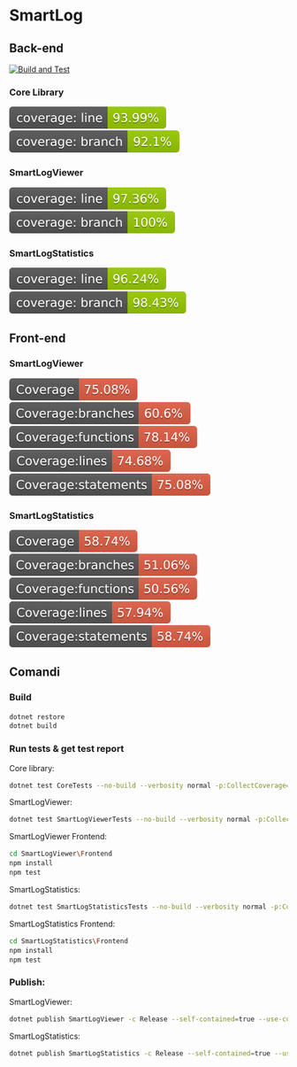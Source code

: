 # SmartLog
## Back-end
[![Build and Test](https://github.com/linvteam/SmartLogApp/actions/workflows/dotnet.yml/badge.svg)](https://github.com/linvteam/SmartLogApp/actions/workflows/dotnet.yml)
### Core Library
[![Line Coverage Core Status](./.github/badges/core/coverage-badge-line.svg)](https://github.com/danpetitt/open-cover-badge-generator-action/)
[![Branch Coverage Core Status](./.github/badges/core/coverage-badge-branch.svg)](https://github.com/danpetitt/open-cover-badge-generator-action/)

### SmartLogViewer
[![Line Coverage SmartLogViewer Status](./.github/badges/smartlogviewer/backend/coverage-badge-line.svg)](https://github.com/danpetitt/open-cover-badge-generator-action/)
[![Branch Coverage SmartLogViewer Status](./.github/badges/smartlogviewer/backend/coverage-badge-branch.svg)](https://github.com/danpetitt/open-cover-badge-generator-action/)

### SmartLogStatistics
[![Line Coverage SmartLogStatistics Status](./.github/badges/smartlogstatistics/backend/coverage-badge-line.svg)](https://github.com/danpetitt/open-cover-badge-generator-action/)
[![Branch Coverage SmartLogStatistics Status](./.github/badges/smartlogstatistics/backend/coverage-badge-branch.svg)](https://github.com/danpetitt/open-cover-badge-generator-action/)

## Front-end

### SmartLogViewer
[![General Coverage SmartLogViewer Status](./.github/badges/smartlogviewer/frontend/coverage.svg)](./.github/badges/smartlogviewer/frontend/coverage.svg)
[![Branch Coverage SmartLogViewer Status](./.github/badges/smartlogviewer/frontend/coverage-branches.svg)](./.github/badges/smartlogviewer/frontend/coverage-branches.svg)
[![Functions Coverage SmartLogViewer Status](./.github/badges/smartlogviewer/frontend/coverage-functions.svg)](./.github/badges/smartlogviewer/frontend/coverage-functions.svg)
[![Lines Coverage SmartLogViewer Status](./.github/badges/smartlogviewer/frontend/coverage-lines.svg)](./.github/badges/smartlogviewer/frontend/coverage-lines.svg)
[![Statements Coverage SmartLogViewer Status](./.github/badges/smartlogviewer/frontend/coverage-statements.svg)](./.github/badges/smartlogviewer/frontend/coverage-statements.svg)

### SmartLogStatistics
[![General Coverage SmartLogStatistics Status](./.github/badges/smartlogstatistics/frontend/coverage.svg)](./.github/badges/smartlogstatistics/frontend/coverage.svg)
[![Branch Coverage SmartLogStatistics Status](./.github/badges/smartlogstatistics/frontend/coverage-branches.svg)](./.github/badges/smartlogstatistics/frontend/coverage-branches.svg)
[![Functions Coverage SmartLogStatistics Status](./.github/badges/smartlogstatistics/frontend/coverage-functions.svg)](./.github/badges/smartlogstatistics/frontend/coverage-functions.svg)
[![Lines Coverage SmartLogStatistics Status](./.github/badges/smartlogstatistics/frontend/coverage-lines.svg)](./.github/badges/smartlogstatistics/frontend/coverage-lines.svg)
[![Statements Coverage SmartLogStatistics Status](./.github/badges/smartlogstatistics/frontend/coverage-statements.svg)](./.github/badges/smartlogstatistics/frontend/coverage-statements.svg)

## Comandi

### Build
```bash
dotnet restore
dotnet build
```

### Run tests & get test report

Core library:

```bash
dotnet test CoreTests --no-build --verbosity normal -p:CollectCoverage=true -p:CoverletOutput=TestResults/ -p:CoverletOutputFormat=opencover -p:Exclude="[]Core.Injectables" -p:ExcludeByFile="**/Program.cs"
```

SmartLogViewer:

```bash
dotnet test SmartLogViewerTests --no-build --verbosity normal -p:CollectCoverage=true -p:CoverletOutput=TestResults/ -p:CoverletOutputFormat=opencover -p:Exclude="[*]Core*" -p:ExcludeByFile="**/Program.cs"
```

SmartLogViewer Frontend:
```bash
cd SmartLogViewer\Frontend
npm install
npm test
```

SmartLogStatistics:

```bash
dotnet test SmartLogStatisticsTests --no-build --verbosity normal -p:CollectCoverage=true -p:CoverletOutput=TestResults/ -p:CoverletOutputFormat=opencover -p:Exclude="[*]Core*%2c[*]SmartLogStatistics.Migrations*" -p:ExcludeByFile="**/Program.cs"
```

SmartLogStatistics Frontend:
```bash
cd SmartLogStatistics\Frontend
npm install
npm test
```

### Publish:

SmartLogViewer:

```bash
dotnet publish SmartLogViewer -c Release --self-contained=true --use-current-runtime -p:PublishSingleFile=true -p:PublishTrimmed=true
```

SmartLogStatistics:

```bash
dotnet publish SmartLogStatistics -c Release --self-contained=true --use-current-runtime -p:PublishSingleFile=true -p:PublishTrimmed=true
```

